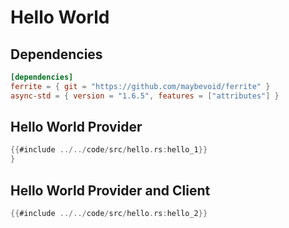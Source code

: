 # Hello World

## Dependencies

```toml
[dependencies]
ferrite = { git = "https://github.com/maybevoid/ferrite" }
async-std = { version = "1.6.5", features = ["attributes"] }
```

## Hello World Provider

```rust
{{#include ../../code/src/hello.rs:hello_1}}
}
```

## Hello World Provider and Client

```rust
{{#include ../../code/src/hello.rs:hello_2}}
```